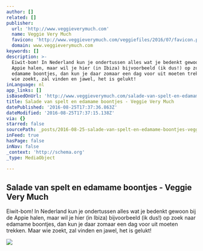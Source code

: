 ```yaml
---
author: []
related: []
publisher:
  url: 'http://www.veggieverymuch.com'
  name: Veggie Very Much
  favicon: 'http://www.veggieverymuch.com/veggiefiles/2016/07/favicon.png'
  domain: www.veggieverymuch.com
keywords: []
description: >-
  Eiwit-bom! In Nederland kun je ondertussen alles wat je bedenkt gewoon bij de
  Appie halen, maar wil je hier (in Ibiza) bijvoorbeeld (ik dus!) op zoek naar
  edamame boontjes, dan kun je daar zomaar een dag voor uit moeten trekken. Maar
  wie zoekt, zal vinden en jawel, het is gelukt!
inLanguage: nl
app_links: []
isBasedOnUrl: 'http://www.veggieverymuch.com/salade-van-spelt-en-edamame-boontjes/'
title: Salade van spelt en edamame boontjes - Veggie Very Much
datePublished: '2016-08-25T17:37:36.863Z'
dateModified: '2016-08-25T17:37:15.138Z'
via: {}
starred: false
sourcePath: _posts/2016-08-25-salade-van-spelt-en-edamame-boontjes-veggie-very-much.md
inFeed: true
hasPage: false
inNav: false
_context: 'http://schema.org'
_type: MediaObject

---
```

<article style=""><h1>Salade van spelt en edamame boontjes - Veggie Very Much</h1><p>Eiwit-bom! In Nederland kun je ondertussen alles wat je bedenkt gewoon bij de Appie halen, maar wil je hier (in Ibiza) bijvoorbeeld (ik dus!) op zoek naar edamame boontjes, dan kun je daar zomaar een dag voor uit moeten trekken. Maar wie zoekt, zal vinden en jawel, het is gelukt!</p><img src="http://www.veggieverymuch.com/veggiefiles/2016/07/Spelt_edamame_salade08-970x610.jpg" /></article>